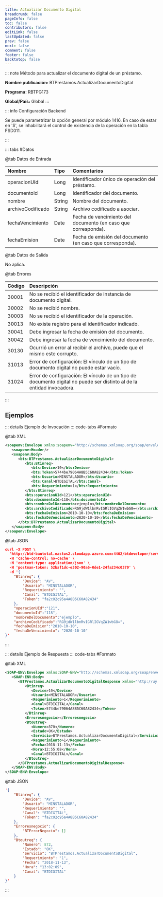 ```yaml
---
title: Actualizar Documento Digital
breadcrumb: false
pageInfo: false
toc: false
contributors: false
editLink: false
lastUpdated: false
prev: false
next: false
comment: false
footer: false
backtotop: false
---
```


<!-- ABRE DATOS DEL MÉTODO -->
::: note Método para actualizar el documento digital de un préstamo.

**Nombre publicación:** BTPrestamos.ActualizarDocumentoDigital

**Programa:** RBTPG173

**Global/País:** Global
:::
<!-- CIERRA DATOS DEL MÉTODO -->

<!-- ABRE CONFIGURACIÓN BACKEND -->
::: info Configuración Backend

Se puede parametrizar la opción general por módulo 1416. En caso de estar en 'S', se inhabilitará el control de existencia de la operación en la tabla FSD011. 

:::
<!-- CIERRA CONFIGURACIÓN BACKEND -->

<!-- ABRE TABLA DE DATOS -->
::: tabs #Datos 

@tab Datos de Entrada

Nombre | Tipo | Comentarios
:--------- | :--------- | :---------
operacionUId | Long | Identificador único de operación del préstamo.
documentoId | Long | Identificador del documento.
nombre | String | Nombre del documento.
archivoCodificado | String | Archivo codificado a asociar.
fechaVencimiento | Date | Fecha de vencimiento del documento (en caso que corresponda).
fechaEmision | Date | Fecha de emisión del documento (en caso que corresponda).

@tab Datos de Salida

No aplica.

@tab Errores

Código | Descripción
:--------- | :-----------
30001 | No se recibió el identificador de instancia de documento digital.
30002 | No se recibió nombre.
30003 | No se recibió el identificador de la operación.
30013 | No existe registro para el identificador indicado.
30041 | Debe ingresar la fecha de emisión del documento.
30042 | Debe ingresar la fecha de vencimiento del documento.
30130 | Ocurrió un error al recibir el archivo, puede que el mismo este corrupto.
31013 | Error de configuración: El vínculo de un tipo de documento digital no puede estar vacío.
31024 | Error de configuración: El vínculo de un tipo de documento digital no puede ser distinto al de la entidad invocadora.
::: 
<!-- CIERRA TABLA DE DATOS -->

## **Ejemplos**

<!-- ABRE EJEMPLO DE INVOCACIÓN -->
::: details Ejemplo de Invocación 
::: code-tabs #Formato

@tab XML
```xml
<soapenv:Envelope xmlns:soapenv="http://schemas.xmlsoap.org/soap/envelope/" xmlns:bts="http://uy.com.dlya.bantotal/BTSOA/">
   <soapenv:Header/>
   <soapenv:Body>
      <bts:BTPrestamos.ActualizarDocumentoDigital>
         <bts:Btinreq>
            <bts:Device>10</bts:Device>
            <bts:Token>5744be79064A8B5C60A82434</bts:Token>
            <bts:Usuario>MINSTALADOR</bts:Usuario>
            <bts:Canal>BTDIGITAL</bts:Canal>
            <bts:Requerimiento>1</bts:Requerimiento>
         </bts:Btinreq>
         <bts:operacionUId>121</bts:operacionUId>
         <bts:documentoId>118</bts:documentoId>
         <bts:nombreDelDocumento>ejemplo</bts:nombreDelDocumento>
         <bts:archivoCodificado>RG9jdW1lbnRvIGRlIGVqZW1wbG8=</bts:archivoCodificado>
         <bts:fechaDeEmision>2010-10-10</bts:fechaDeEmision>
         <bts:fechaDeVencimiento>2020-10-10</bts:fechaDeVencimiento>
      </bts:BTPrestamos.ActualizarDocumentoDigital>
   </soapenv:Body>
</soapenv:Envelope>
```

@tab JSON
```json
curl -X POST \
  'http://btd-bantotal.eastus2.cloudapp.azure.com:4462/btdeveloper/servlet/com.dlya.bantotal.odwsbt_BTPrestamos_v1?ActualizarDocumentoDigital' \
  -H 'cache-control: no-cache' \
  -H 'content-type: application/json' \
  -H 'postman-token: 52baf1dc-e302-90a6-0de1-24fa234c0379' \
  -d '{
	"Btinreq": {
		"Device": "AV",
		"Usuario": "MINSTALADOR",
		"Requerimiento": "",
		"Canal": "BTDIGITAL",
		"Token": "fa2c02c95a4A8B5C60A82434"
	},
	"operacionUId":"121",
    "documentoId":"118",
    "nombreDelDocumento":"ejemplo",
    "archivoCodificado":"RG9jdW1lbnRvIGRlIGVqZW1wbG8=",
    "fechaDeEmision":"2010-10-10",
    "fechaDeVencimiento": "2020-10-10"
}'
```
:::
<!-- CIERRA EJEMPLO DE INVOCACIÓN -->

<!-- ABRE EJEMPLO DE RESPUESTA -->
::: details Ejemplo de Respuesta 
::: code-tabs #Formato

@tab XML
```xml
<SOAP-ENV:Envelope xmlns:SOAP-ENV="http://schemas.xmlsoap.org/soap/envelope/" xmlns:xsd="http://www.w3.org/2001/XMLSchema" xmlns:SOAP-ENC="http://schemas.xmlsoap.org/soap/encoding/" xmlns:xsi="http://www.w3.org/2001/XMLSchema-instance">
   <SOAP-ENV:Body>
      <BTPrestamos.ActualizarDocumentoDigitalResponse xmlns="http://uy.com.dlya.bantotal/BTSOA/">
         <Btinreq>
            <Device>10</Device>
            <Usuario>MINSTALADOR</Usuario>
            <Requerimiento>1</Requerimiento>
            <Canal>BTDIGITAL</Canal>
            <Token>5744be79064A8B5C60A82434</Token>
         </Btinreq>
         <Erroresnegocio></Erroresnegocio>
         <Btoutreq>
            <Numero>870</Numero>
            <Estado>OK</Estado>
            <Servicio>BTPrestamos.ActualizarDocumentoDigital</Servicio>
            <Requerimiento>1</Requerimiento>
            <Fecha>2018-11-13</Fecha>
            <Hora>12:55:08</Hora>
            <Canal>BTDIGITAL</Canal>
         </Btoutreq>
      </BTPrestamos.ActualizarDocumentoDigitalResponse>
   </SOAP-ENV:Body>
</SOAP-ENV:Envelope>
```

@tab JSON
```json
'{
	"Btinreq": {
		"Device": "AV",
		"Usuario": "MINSTALADOR",
		"Requerimiento": "",
		"Canal": "BTDIGITAL",
		"Token": "fa2c02c95a4A8B5C60A82434"
	},
    "Erroresnegocio": {
        "BTErrorNegocio": []
    },
    "Btoutreq": {
        "Numero": 872,
        "Estado": "OK",
        "Servicio": "BTPrestamos.ActualizarDocumentoDigital",
        "Requerimiento": "1",
        "Fecha": "2018-11-13",
        "Hora": "13:02:09",
        "Canal": "BTDIGITAL"
    }
}'
```
::: 
<!-- CIERRA EJEMPLO DE RESPUESTA -->